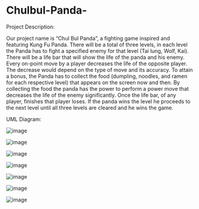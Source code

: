 # Chulbul-Panda-
Project Description:

Our project name is “Chul Bul Panda”, a fighting game inspired and featuring Kung Fu Panda. There will be a total of three levels, in each level the Panda has to fight a specified enemy for that level (Tai lung, Wolf, Kai). There will be a life bar that will show the life of the panda and his enemy. Every on-point move by a player decreases the life of the opposite player. The decrease would depend on the type of move and its accuracy. To attain a bonus, the Panda has to collect the food (dumpling, noodles, and ramen for each respective level) that appears on the screen now and then. By collecting the food the panda has the power to perform a power move that decreases the life of the enemy significantly. Once the life bar, of any player, finishes that player loses. If the panda wins the level he proceeds to the next level until all three levels are cleared and he wins the game.


UML Diagram:

![image](https://github.com/aa05420/Chulbul-Panda-/assets/62726090/88dd5872-2283-44e5-acce-cd4aa8b04269)

![image](https://github.com/aa05420/Chulbul-Panda-/assets/62726090/3feeaa2c-493a-4733-ba43-d5c2215a2198)

![image](https://github.com/aa05420/Chulbul-Panda-/assets/62726090/7bf918fa-460f-4241-acd8-f47647297f07)

![image](https://github.com/aa05420/Chulbul-Panda-/assets/62726090/d857af58-c24d-4023-84df-e4811dfed64f)

![image](https://github.com/aa05420/Chulbul-Panda-/assets/62726090/3319dd37-46e6-4cd5-9db0-270665aa87f1)

![image](https://github.com/aa05420/Chulbul-Panda-/assets/62726090/1260f882-626a-44e8-8c56-a181c1841766)

![image](https://github.com/aa05420/Chulbul-Panda-/assets/62726090/55c73fd6-7b65-4aa9-837e-19aafbc8193f)
